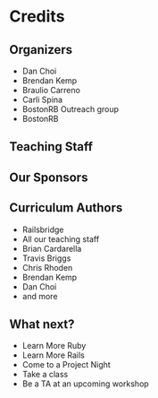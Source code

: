 # Credits
## Organizers
* Dan Choi
* Brendan Kemp
* Braulio Carreno
* Carli Spina
* BostonRB Outreach group
* BostonRB

## Teaching Staff

## Our Sponsors

## Curriculum Authors
* Railsbridge
* All our teaching staff
* Brian Cardarella
* Travis Briggs
* Chris Rhoden
* Brendan Kemp
* Dan Choi
* and more 

## What next?
* Learn More Ruby
* Learn More Rails
* Come to a Project Night
* Take a class
* Be a TA at an upcoming workshop
